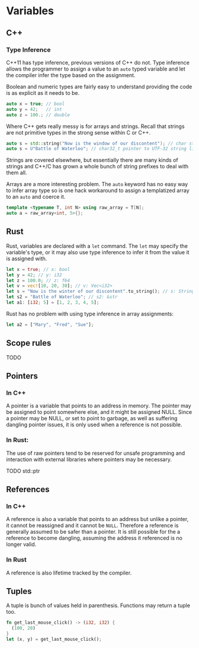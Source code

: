 # Variables

## C++

### Type Inference

C++11 has type inference, previous versions of C++ do not. Type inference allows the programmer to assign a value to an `auto` typed variable and let the compiler infer the type based on the assignment.

Boolean and numeric types are fairly easy to understand providing the code is as explicit as it needs to be.

```c++
auto x = true; // bool
auto y = 42;   // int
auto z = 100.; // double
```

Where C++ gets really messy is for arrays and strings. Recall that strings are not primitive types in the strong sense within C or C++.

```c++
auto s = std::string("Now is the window of our discontent"); // char string
auto s = U"Battle of Waterloo"; // char32_t pointer to UTF-32 string literal
```

Strings are covered elsewhere, but essentially there are many kinds of strings and C++/C has grown a whole bunch of string prefixes to deal with them all.

Arrays are a more interesting problem. The `auto` keyword has no easy way to infer array type so is one hack workaround to assign a templatized array to an `auto` and coerce it.

```c++
template <typename T, int N> using raw_array = T[N];
auto a = raw_array<int, 5>{};
```

## Rust

Rust, variables are declared with a `let` command. The `let` may specify the variable's type, or it may also use type inference to infer it from the value it is assigned with.

```rust
let x = true; // x: bool
let y = 42; // y: i32
let z = 100.0; // z: f64
let v = vec![10, 20, 30]; // v: Vec<i32>
let s = "Now is the winter of our discontent".to_string(); // s: String
let s2 = "Battle of Waterloo"; // s2: &str
let a1: [i32; 5] = [1, 2, 3, 4, 5];
```

Rust has no problem with using type inference in array assignments:

```rust
let a2 = ["Mary", "Fred", "Sue"];
```

## Scope rules

TODO

## Pointers

### In C++

A pointer is a variable that points to an address in memory. The pointer may be assigned to point somewhere else, and it might be assigned NULL. Since a pointer may be NULL, or set to point to garbage, as well as suffering dangling pointer issues, it is only used when a reference is not possible.

### In Rust:

The use of raw pointers tend to be reserved for unsafe programming and interaction with external libraries where pointers may be necessary.

TODO std::ptr

## References

### In C++
A reference is also a variable that points to an address but unlike a pointer, it cannot be reassigned and it cannot be `NULL`. Therefore a reference is generally assumed to be safer than a pointer. It is still possible for the a reference to become dangling, assuming the address it referenced is no longer valid.

### In Rust
A reference is also lifetime tracked by the compiler.

## Tuples

A tuple is bunch of values held in parenthesis. Functions may return a tuple too.

```rust
fn get_last_mouse_click() -> (i32, i32) {
  (100, 20)
}
let (x, y) = get_last_mouse_click();
```
